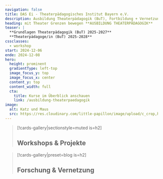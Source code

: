 ```yaml
---
navigation: false
title: DAS Ei - Theaterpädagogisches Institut Bayern e.V.
description: Ausbildung Theaterpädagogik (BuT), Fortbildung + Vernetzung in Nürnberg, München, Bayern
heading: mit Theater Grenzen bewegen **AUSBILDUNG THEATERPÄDAGOGIK** 
teaser: |
  **Grundlagen Theaterpädagogik (BuT) 2025-2027**
  **Theaterpädagoge/in (BuT) 2025-2028**
cssclasses:
  - workshop
start: 2024-12-06
ende: 2024-12-08
hero:
  height: prominent
  gradientType: left-top
  image_focus_y: top
  image_focus_x: center
  content_y: top
  content_width: full
  cta:
    title: Kurse im Überblick anschauen
    link: /ausbildung-theaterpaedagogik  
image:
  alt: Katz und Maus
  src: https://res.cloudinary.com/little-papillon/image/upload/c_crop,h_1750,w_2450/c_scale,h_1000,w_1400/v1676759847/dasei/aus0_home1.jpg
---
```



<!-- PUBLISH-FROM-HERE -->

> [!cards-gallery|sectionstyle=muted is=h2]
> ## **Workshops & Projekte**

> [!cards-gallery|preset=blog is=h2]
> ## **Forschung & Vernetzung**

